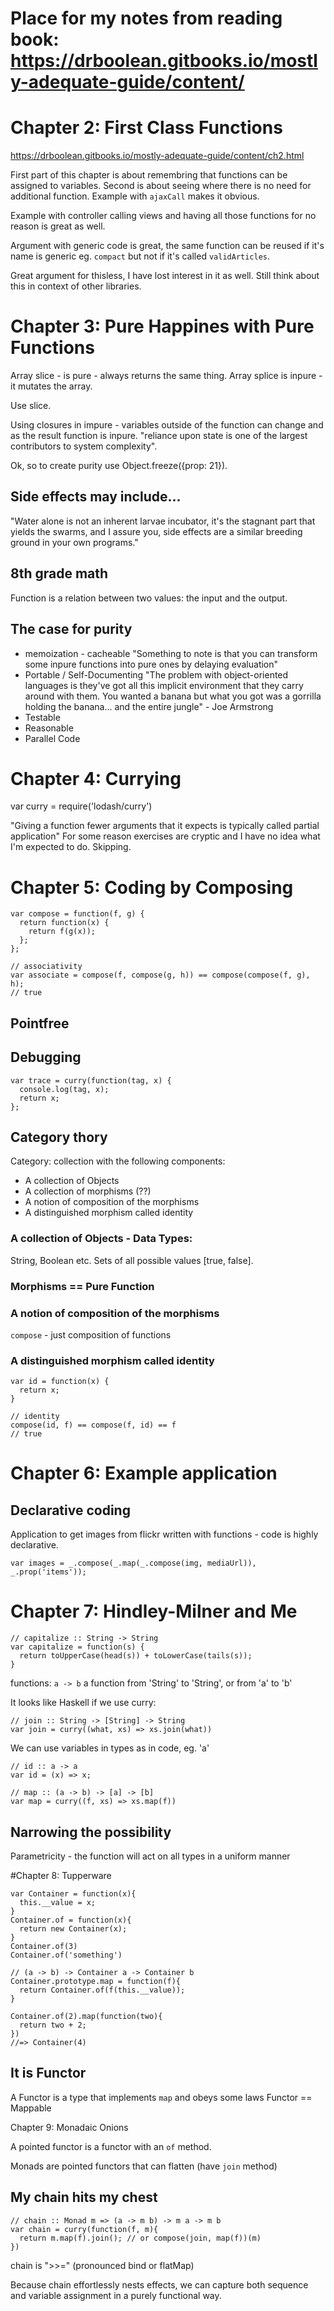 # Place for my notes from reading book: https://drboolean.gitbooks.io/mostly-adequate-guide/content/

# Chapter 2: First Class Functions
https://drboolean.gitbooks.io/mostly-adequate-guide/content/ch2.html

First part of this chapter is about remembring that functions can be assigned to variables.
Second is about seeing where there is no need for additional function. Example with `ajaxCall` makes it obvious.

Example with controller calling views and having all those functions for no reason is great as well.

Argument with generic code is great, the same function can be reused if it's name is generic eg. `compact` but not if it's called `validArticles`.

Great argument for thisless, I have lost interest in it as well. Still think about this in context of other libraries.


# Chapter 3: Pure Happines with Pure Functions

Array slice - is pure - always returns the same thing.
Array splice is inpure - it mutates the array.

Use slice.

Using closures in impure - variables outside of the function can change and as the result function is inpure.
"reliance upon state is one of the largest contributors to system complexity".

Ok, so to create purity use Object.freeze({prop: 21}).

## Side effects may include...

"Water alone is not an inherent larvae incubator, it's the stagnant part that yields the swarms, and I assure you, side effects are a similar breeding ground in your own programs."

## 8th grade math

Function is a relation between two values: the input and the output.

## The case for purity

* memoization - cacheable
"Something to note is that you can transform some inpure functions into pure ones by delaying evaluation"
* Portable / Self-Documenting
"The problem with object-oriented languages is they've got all this implicit environment that they carry around with them. You wanted a banana but what you got was a gorrilla holding the banana... and the entire jungle" - Joe Armstrong
* Testable
* Reasonable
* Parallel Code

# Chapter 4: Currying

var curry = require('lodash/curry')

"Giving a function fewer arguments that it expects is typically called partial application"
For some reason exercises are cryptic and I have no idea what I'm expected to do. Skipping.

# Chapter 5: Coding by Composing
```
var compose = function(f, g) {
  return function(x) {
    return f(g(x));
  };
};
```

```
// associativity
var associate = compose(f, compose(g, h)) == compose(compose(f, g), h);
// true
```

## Pointfree

## Debugging
```
var trace = curry(function(tag, x) {
  console.log(tag, x);
  return x;
};
```

## Category thory
Category: collection with the following components:
* A collection of Objects
* A collection of morphisms (??)
* A notion of composition of the morphisms
* A distinguished morphism called identity

###  A collection of Objects - Data Types:
String, Boolean etc. Sets of all possible values [true, false].

### Morphisms == Pure Function

### A notion of composition of the morphisms
`compose` - just composition of functions

### A distinguished morphism called identity
```
var id = function(x) {
  return x;
}

// identity
compose(id, f) == compose(f, id) == f
// true
```

# Chapter 6: Example application

## Declarative coding
Application to get images from flickr written with functions - code is highly declarative.

```
var images = _.compose(_.map(_.compose(img, mediaUrl)), _.prop('items'));
```

# Chapter 7: Hindley-Milner and Me

```
// capitalize :: String -> String
var capitalize = function(s) {
  return toUpperCase(head(s)) + toLowerCase(tails(s));
}
```

functions: `a -> b` a function from 'String' to 'String', or from 'a' to 'b'

It looks like Haskell if we use curry:
```
// join :: String -> [String] -> String
var join = curry((what, xs) => xs.join(what))
```
We can use variables in types as in code, eg. 'a'
```
// id :: a -> a
var id = (x) => x;

// map :: (a -> b) -> [a] -> [b]
var map = curry((f, xs) => xs.map(f))
```

## Narrowing the possibility
Parametricity - the function will act on all types in a uniform manner

#Chapter 8: Tupperware
```
var Container = function(x){
  this.__value = x;
}
Container.of = function(x){
  return new Container(x);
}
Container.of(3)
Container.of('something')

// (a -> b) -> Container a -> Container b
Container.prototype.map = function(f){
  return Container.of(f(this.__value));
}

Container.of(2).map(function(two){
  return two + 2;
})
//=> Container(4)

```
## It is Functor
A Functor is a type that implements `map` and obeys some laws
Functor == Mappable


Chapter 9: Monadaic Onions

A pointed functor is a functor with an `of` method.

Monads are pointed functors that can flatten (have `join` method)

## My chain hits my chest
```
// chain :: Monad m => (a -> m b) -> m a -> m b
var chain = curry(function(f, m){
  return m.map(f).join(); // or compose(join, map(f))(m)
})
```
chain is ">>=" (pronounced bind or flatMap)

Because chain effortlessly nests effects, we can capture both sequence and variable assignment in a purely functional way.
